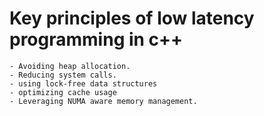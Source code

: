# Key principles of low latency programming in c++

    - Avoiding heap allocation.
    - Reducing system calls.
    - using lock-free data structures
    - optimizing cache usage
    - Leveraging NUMA aware memory management.

